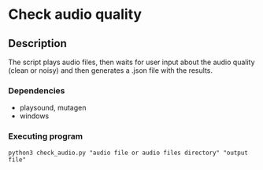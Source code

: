 # Check audio quality

## Description

The script plays audio files, then waits for user input about the audio quality (clean or noisy) and then generates a .json file with the results.

### Dependencies

* playsound, mutagen
* windows 
  


### Executing program

```
python3 check_audio.py "audio file or audio files directory" "output file"
```
